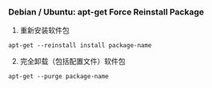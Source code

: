 ### Debian / Ubuntu: apt-get Force Reinstall Package

1. 重新安装软件包
```shell
apt-get --reinstall install package-name
```

2. 完全卸载（包括配置文件）软件包
```shell
apt-get --purge package-name
```